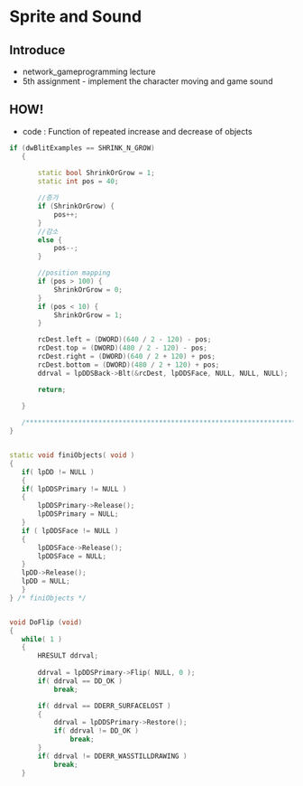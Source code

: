 # Sprite and Sound

## Introduce
 - network_gameprogramming lecture
 - 5th assignment - implement the character moving and game sound

## HOW!
 - code : Function of repeated increase and decrease of objects


 ```c++
 if (dwBlitExamples == SHRINK_N_GROW)
	{
		
		static bool	ShrinkOrGrow = 1;
		static int pos = 40;

		//증가
		if (ShrinkOrGrow) {
			pos++;
		}
		//감소
		else {
			pos--;
		}

		//position mapping
		if (pos > 100) {
			ShrinkOrGrow = 0;
		}
		if (pos < 10) {
			ShrinkOrGrow = 1;
		}

		rcDest.left = (DWORD)(640 / 2 - 120) - pos;
		rcDest.top = (DWORD)(480 / 2 - 120) - pos;
		rcDest.right = (DWORD)(640 / 2 + 120) + pos;
		rcDest.bottom = (DWORD)(480 / 2 + 120) + pos;
		ddrval = lpDDSBack->Blt(&rcDest, lpDDSFace, NULL, NULL, NULL);

		return;
		
	}

	/***************************************************************************/
}


static void finiObjects( void )
{
    if( lpDD != NULL )
    {
	if( lpDDSPrimary != NULL )
	{
	    lpDDSPrimary->Release();
	    lpDDSPrimary = NULL;
	}
	if ( lpDDSFace != NULL )
	{
		lpDDSFace->Release();
	    lpDDSFace = NULL;
	}
	lpDD->Release();
	lpDD = NULL;
    }
} /* finiObjects */


void DoFlip (void)
{
	while( 1 )
	{	
		HRESULT ddrval;
		
		ddrval = lpDDSPrimary->Flip( NULL, 0 );
		if( ddrval == DD_OK )
		    break;

		if( ddrval == DDERR_SURFACELOST )
		{
		    ddrval = lpDDSPrimary->Restore();
		    if( ddrval != DD_OK )
				break;
		}
		if( ddrval != DDERR_WASSTILLDRAWING )
		    break;
	}
```